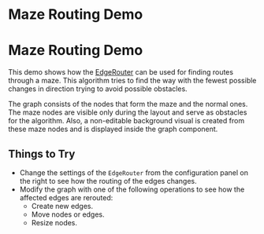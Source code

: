 <!--
 //////////////////////////////////////////////////////////////////////////////
 // @license
 // This file is part of yFiles for HTML 2.6.
 // Use is subject to license terms.
 //
 // Copyright (c) 2000-2024 by yWorks GmbH, Vor dem Kreuzberg 28,
 // 72070 Tuebingen, Germany. All rights reserved.
 //
 //////////////////////////////////////////////////////////////////////////////
-->
# Maze Routing Demo

# Maze Routing Demo

This demo shows how the [EdgeRouter](https://docs.yworks.com/yfileshtml/#/api/EdgeRouter) can be used for finding routes through a maze. This algorithm tries to find the way with the fewest possible changes in direction trying to avoid possible obstacles.

The graph consists of the nodes that form the maze and the normal ones. The maze nodes are visible only during the layout and serve as obstacles for the algorithm. Also, a non-editable background visual is created from these maze nodes and is displayed inside the graph component.

## Things to Try

- Change the settings of the `EdgeRouter` from the configuration panel on the right to see how the routing of the edges changes.
- Modify the graph with one of the following operations to see how the affected edges are rerouted:
  - Create new edges.
  - Move nodes or edges.
  - Resize nodes.
